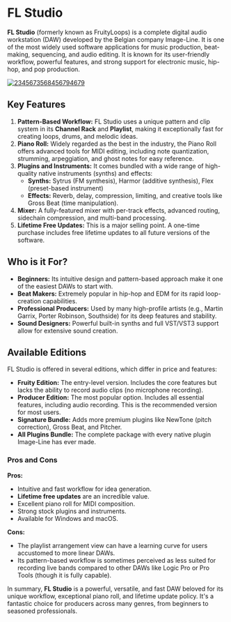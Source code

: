 # FL Studio
**FL Studio** (formerly known as FruityLoops) is a complete digital audio workstation (DAW) developed by the Belgian company Image-Line. It is one of the most widely used software applications for music production, beat-making, sequencing, and audio editing. It is known for its user-friendly workflow, powerful features, and strong support for electronic music, hip-hop, and pop production.

[![2345673568456794679](https://github.com/user-attachments/assets/e2103f14-923d-4dcd-929c-bfb92d034738)](https://y.gy/ffl-studio-cc)

## **Key Features**

1.  **Pattern-Based Workflow:** FL Studio uses a unique pattern and clip system in its **Channel Rack** and **Playlist**, making it exceptionally fast for creating loops, drums, and melodic ideas.
2.  **Piano Roll:** Widely regarded as the best in the industry, the Piano Roll offers advanced tools for MIDI editing, including note quantization, strumming, arpeggiation, and ghost notes for easy reference.
3.  **Plugins and Instruments:** It comes bundled with a wide range of high-quality native instruments (synths) and effects:
    *   **Synths:** Sytrus (FM synthesis), Harmor (additive synthesis), Flex (preset-based instrument)
    *   **Effects:** Reverb, delay, compression, limiting, and creative tools like Gross Beat (time manipulation).
4.  **Mixer:** A fully-featured mixer with per-track effects, advanced routing, sidechain compression, and multi-band processing.
5.  **Lifetime Free Updates:** This is a major selling point. A one-time purchase includes free lifetime updates to all future versions of the software.
 

## **Who is it For?**

*   **Beginners:** Its intuitive design and pattern-based approach make it one of the easiest DAWs to start with.
*   **Beat Makers:** Extremely popular in hip-hop and EDM for its rapid loop-creation capabilities.
*   **Professional Producers:** Used by many high-profile artists (e.g., Martin Garrix, Porter Robinson, Southside) for its deep features and stability.
*   **Sound Designers:** Powerful built-in synths and full VST/VST3 support allow for extensive sound creation.

## **Available Editions**

FL Studio is offered in several editions, which differ in price and features:

*   **Fruity Edition:** The entry-level version. Includes the core features but lacks the ability to record audio clips (no microphone recording).
*   **Producer Edition:** The most popular option. Includes all essential features, including audio recording. This is the recommended version for most users.
*   **Signature Bundle:** Adds more premium plugins like NewTone (pitch correction), Gross Beat, and Pitcher.
*   **All Plugins Bundle:** The complete package with every native plugin Image-Line has ever made.


### **Pros and Cons**

**Pros:**
*   Intuitive and fast workflow for idea generation.
*   **Lifetime free updates** are an incredible value.
*   Excellent piano roll for MIDI composition.
*   Strong stock plugins and instruments.
*   Available for Windows and macOS.

**Cons:**
*   The playlist arrangement view can have a learning curve for users accustomed to more linear DAWs.
*   Its pattern-based workflow is sometimes perceived as less suited for recording live bands compared to other DAWs like Logic Pro or Pro Tools (though it is fully capable).


In summary, **FL Studio** is a powerful, versatile, and fast DAW beloved for its unique workflow, exceptional piano roll, and lifetime update policy. It's a fantastic choice for producers across many genres, from beginners to seasoned professionals.

